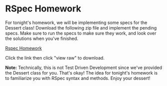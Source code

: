 # RSpec Homework

For tonight's homework, we will be implementing some specs for the Dessert class! Download the following zip file and implement the pending specs. Make sure to run the specs to make sure they work, and look over the solutions when you've finished.

[Rspec Homework][rspec-homework]

Click the link then click "view raw" to download.

[rspec-homework]: rspec-homework.zip

**Note:** Technically, this is not Test Driven Development since we've provided the Dessert class for you. That's okay! The idea for tonight's homework is to familiarize you with RSpec syntax and methods. Enjoy your dessert!
